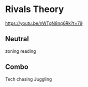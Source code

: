 # Rivals Theory

https://youtu.be/nWTgN8nq6Rk?t=79

## Neutral
zoning
reading

## Combo
Tech chasing
Juggling